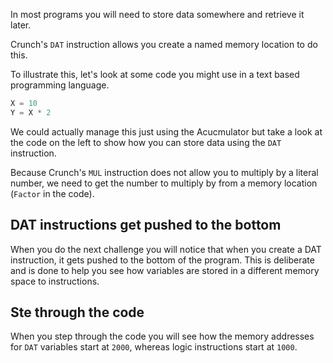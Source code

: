 In most programs you will need to store data somewhere and retrieve it later. 

Crunch's `DAT` instruction allows you create a named memory location to do this. 

To illustrate this, let's look at some code you might use in a text based programming language.

```javascript
X = 10
Y = X * 2
```

We could actually manage this just using the Acucmulator but take a look at the code on the left to show how you can store data using the `DAT` instruction.

Because Crunch's `MUL` instruction does not allow you to multiply by a literal number, we need to get the number to multiply by from a memory location (`Factor` in the code).

## DAT instructions get pushed to the bottom
When you do the next challenge you will notice that when you create a DAT instruction, it gets pushed to the bottom of the program. This is deliberate and is done to help you see how variables are stored in a different memory space to instructions.

## Ste through the code
When you step through the code you will see how the memory addresses for `DAT` variables start at `2000`, whereas logic instructions start at `1000`.
